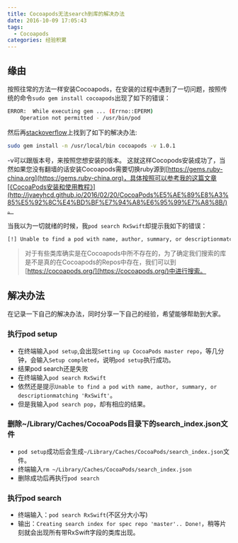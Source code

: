 ```yaml
---
title: Cocoapods无法search到库的解决办法
date: 2016-10-09 17:05:43
tags:
  - Cocoapods
categories: 经验积累
---
```


## 缘由

按照往常的方法一样安装Cocoapods，在安装的过程中遇到了一切问题，按照传统的命令`sudo gem install cocoapods`出现了如下的错误：
``` bash
ERROR:  While executing gem ... (Errno::EPERM)
    Operation not permitted - /usr/bin/pod
```
然后再[stackoverflow](http://stackoverflow.com/questions/30812777/cannot-install-cocoa-pods-after-uninstalling-results-in-error/30851030#30851030)上找到了如下的解决办法:
``` bash
sudo gem install -n /usr/local/bin cocoapods -v 1.0.1
```
-v可以跟版本号，来按照您想安装的版本。
这就这样Cocopods安装成功了，当然如果您没有翻墙的话安装Cocoapods需要切换ruby源到[https://gems.ruby-china.org](https://gems.ruby-china.org)，具体按照可以参考我的这篇文章[《CocoaPods安装和使用教程》](http://jvaeyhcd.github.io/2016/02/20/CocoaPods%E5%AE%89%E8%A3%85%E5%92%8C%E4%BD%BF%E7%94%A8%E6%95%99%E7%A8%8B/)。
<!-- more -->
当我以为一切就绪的时候，我`pod search RxSwift`却提示我如下的错误：
``` bash
[!] Unable to find a pod with name, author, summary, or descriptionmatching '······'
```

> 对于有些类库确实是在Cocoapods中所不存在的，为了确定我们搜索的库是不是真的在Cocoapods的Repos中存在，我们可以到[https://cocoapods.org/](https://cocoapods.org/)中进行搜索。

## 解决办法

在记录一下自己的解决办法，同时分享一下自己的经验，希望能够帮助到大家。

### 执行pod setup
* 在终端输入`pod setup`,会出现`Setting up CocoaPods master repo`，等几分钟，会输入`Setup completed`，说明`pod setup`执行成功。
* 结果pod search还是失败
* 在终端输入`pod search RxSwift`
* 依然还是提示`Unable to find a pod with name, author, summary, or descriptionmatching 'RxSwift'`。
* 但是我输入`pod search pop`，却有相应的结果。

### 删除~/Library/Caches/CocoaPods目录下的search_index.json文件
* `pod setup`成功后会生成`~/Library/Caches/CocoaPods/search_index.json`文件。
* 终端输入`rm ~/Library/Caches/CocoaPods/search_index.json`
* 删除成功后再执行`pod search`

### 执行pod search

* 终端输入：`pod search RxSwift`(不区分大小写)
* 输出：`Creating search index for spec repo 'master'.. Done!`，稍等片刻就会出现所有带RxSwift字段的类库出现。
